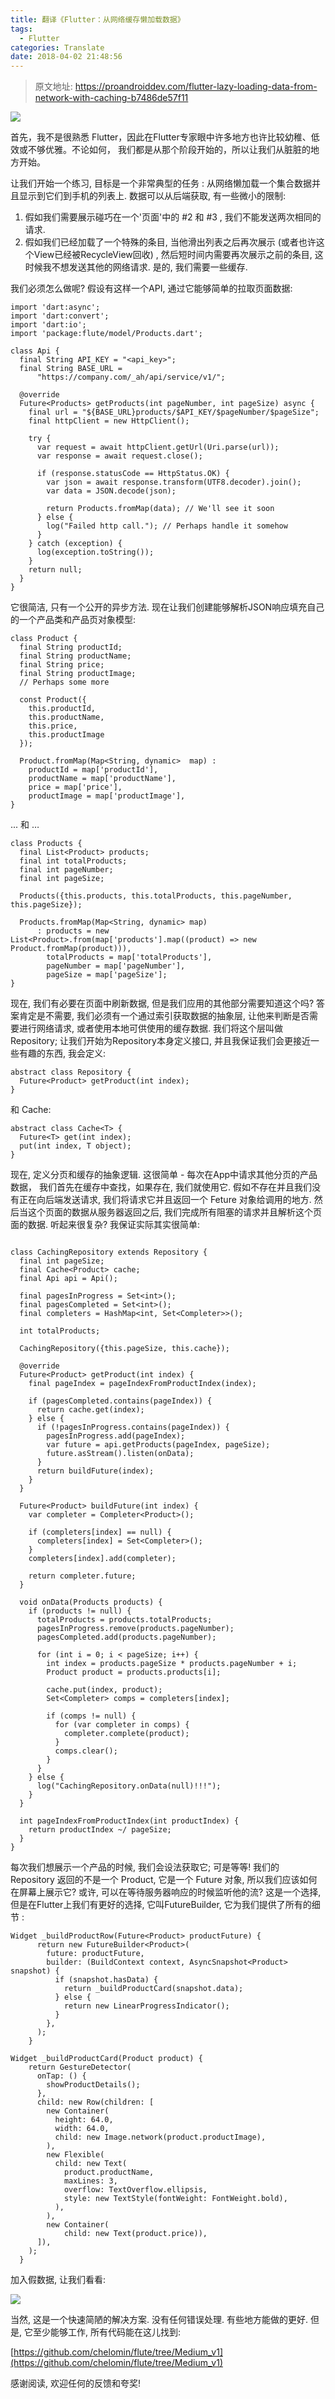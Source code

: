 ```yaml
---
title: 翻译《Flutter：从网络缓存懒加载数据》
tags:
  - Flutter
categories: Translate
date: 2018-04-02 21:48:56
---
```



> 原文地址: https://proandroiddev.com/flutter-lazy-loading-data-from-network-with-caching-b7486de57f11

![](https://cdn-images-1.medium.com/max/2000/1*in7MRIAKfRn-qDgJKc9XVw.jpeg)

首先，我不是很熟悉 Flutter，因此在Flutter专家眼中许多地方也许比较幼稚、低效或不够优雅。不论如何， 我们都是从那个阶段开始的，所以让我们从脏脏的地方开始。

让我们开始一个练习, 目标是一个非常典型的任务 : 从网络懒加载一个集合数据并且显示到它们到手机的列表上. 数据可以从后端获取, 有一些微小的限制:

  1. 假如我们需要展示碰巧在一个'页面'中的 #2 和 #3 , 我们不能发送两次相同的请求.
  2. 假如我们已经加载了一个特殊的条目, 当他滑出列表之后再次展示 (或者也许这个View已经被RecycleView回收) , 然后短时间内需要再次展示之前的条目, 这时候我不想发送其他的网络请求. 是的, 我们需要一些缓存.

我们必须怎么做呢? 假设有这样一个API, 通过它能够简单的拉取页面数据:

```
import 'dart:async';
import 'dart:convert';
import 'dart:io';
import 'package:flute/model/Products.dart';

class Api {
  final String API_KEY = "<api_key>";
  final String BASE_URL =
      "https://company.com/_ah/api/service/v1/";

  @override
  Future<Products> getProducts(int pageNumber, int pageSize) async {
    final url = "${BASE_URL}products/$API_KEY/$pageNumber/$pageSize";
    final httpClient = new HttpClient();

    try {
      var request = await httpClient.getUrl(Uri.parse(url));
      var response = await request.close();

      if (response.statusCode == HttpStatus.OK) {
        var json = await response.transform(UTF8.decoder).join();
        var data = JSON.decode(json);

        return Products.fromMap(data); // We'll see it soon
      } else {
        log("Failed http call."); // Perhaps handle it somehow
      }
    } catch (exception) {
      log(exception.toString());
    }
    return null;
  }
}
```

它很简洁, 只有一个公开的异步方法. 现在让我们创建能够解析JSON响应填充自己的一个产品类和产品页对象模型:

```
class Product {
  final String productId;
  final String productName;
  final String price;
  final String productImage;
  // Perhaps some more

  const Product({
    this.productId,
    this.productName,
    this.price,
    this.productImage
  });

  Product.fromMap(Map<String, dynamic>  map) :
    productId = map['productId'],
    productName = map['productName'],
    price = map['price'],
    productImage = map['productImage'],
}
```

... 和 …

```
class Products {
  final List<Product> products;
  final int totalProducts;
  final int pageNumber;
  final int pageSize;

  Products({this.products, this.totalProducts, this.pageNumber, this.pageSize});

  Products.fromMap(Map<String, dynamic> map)
      : products = new List<Product>.from(map['products'].map((product) => new Product.fromMap(product))),
        totalProducts = map['totalProducts'],
        pageNumber = map['pageNumber'],
        pageSize = map['pageSize'];
}
```

现在, 我们有必要在页面中刷新数据, 但是我们应用的其他部分需要知道这个吗? 答案肯定是不需要, 我们必须有一个通过索引获取数据的抽象层,  让他来判断是否需要进行网络请求, 或者使用本地可供使用的缓存数据. 我们将这个层叫做Repository; 让我们开始为Repository本身定义接口, 并且我保证我们会更接近一些有趣的东西,  我会定义: 

```
abstract class Repository {
  Future<Product> getProduct(int index);
}
```

和 Cache:

```
abstract class Cache<T> {
  Future<T> get(int index);
  put(int index, T object);
}
```

现在, 定义分页和缓存的抽象逻辑. 这很简单 - 每次在App中请求其他分页的产品数据， 我们首先在缓存中查找，如果存在, 我们就使用它. 假如不存在并且我们没有正在向后端发送请求, 我们将请求它并且返回一个 Feture 对象给调用的地方. 然后当这个页面的数据从服务器返回之后, 我们完成所有阻塞的请求并且解析这个页面的数据. 听起来很复杂? 我保证实际其实很简单:

```

class CachingRepository extends Repository {
  final int pageSize;
  final Cache<Product> cache;
  final Api api = Api();

  final pagesInProgress = Set<int>();
  final pagesCompleted = Set<int>();
  final completers = HashMap<int, Set<Completer>>();

  int totalProducts;

  CachingRepository({this.pageSize, this.cache});

  @override
  Future<Product> getProduct(int index) {
    final pageIndex = pageIndexFromProductIndex(index);

    if (pagesCompleted.contains(pageIndex)) {
      return cache.get(index);
    } else {
      if (!pagesInProgress.contains(pageIndex)) {
        pagesInProgress.add(pageIndex);
        var future = api.getProducts(pageIndex, pageSize);
        future.asStream().listen(onData);
      }
      return buildFuture(index);
    }
  }

  Future<Product> buildFuture(int index) {
    var completer = Completer<Product>();

    if (completers[index] == null) {
      completers[index] = Set<Completer>();
    }
    completers[index].add(completer);

    return completer.future;
  }

  void onData(Products products) {
    if (products != null) {
      totalProducts = products.totalProducts;
      pagesInProgress.remove(products.pageNumber);
      pagesCompleted.add(products.pageNumber);

      for (int i = 0; i < pageSize; i++) {
        int index = products.pageSize * products.pageNumber + i;
        Product product = products.products[i];

        cache.put(index, product);
        Set<Completer> comps = completers[index];

        if (comps != null) {
          for (var completer in comps) {
            completer.complete(product);
          }
          comps.clear();
        }
      }
    } else {
      log("CachingRepository.onData(null)!!!");
    }
  }

  int pageIndexFromProductIndex(int productIndex) {
    return productIndex ~/ pageSize;
  }
}
```

每次我们想展示一个产品的时候, 我们会设法获取它; 可是等等! 我们的 Repository 返回的不是一个 Product, 它是一个 Future 对象, 所以我们应该如何在屏幕上展示它? 或许, 可以在等待服务器响应的时候监听他的流? 这是一个选择, 但是在Flutter上我们有更好的选择, 它叫FutureBuilder, 它为我们提供了所有的细节 :

```
Widget _buildProductRow(Future<Product> productFuture) {
      return new FutureBuilder<Product>(
        future: productFuture,
        builder: (BuildContext context, AsyncSnapshot<Product> snapshot) {
          if (snapshot.hasData) {
            return _buildProductCard(snapshot.data);
          } else {
            return new LinearProgressIndicator();
          }
        },
      );
    }

Widget _buildProductCard(Product product) {
    return GestureDetector(
      onTap: () {
        showProductDetails();
      },
      child: new Row(children: [
        new Container(
          height: 64.0,
          width: 64.0,
          child: new Image.network(product.productImage),
        ),
        new Flexible(
          child: new Text(
            product.productName,
            maxLines: 3,
            overflow: TextOverflow.ellipsis,
            style: new TextStyle(fontWeight: FontWeight.bold),
          ),
        ),
        new Container(
            child: new Text(product.price)),
      ]),
    );
  }
```

加入假数据, 让我们看看:

![](https://cdn-images-1.medium.com/max/3480/1*q_NW5tWwCuhDCtrpm71U2A.png)

当然, 这是一个快速简陋的解决方案. 没有任何错误处理. 有些地方能做的更好. 但是, 它至少能够工作, 所有代码能在这儿找到:

 [https://github.com/chelomin/flute/tree/Medium_v1](https://github.com/chelomin/flute/tree/Medium_v1)

感谢阅读, 欢迎任何的反馈和夸奖!
